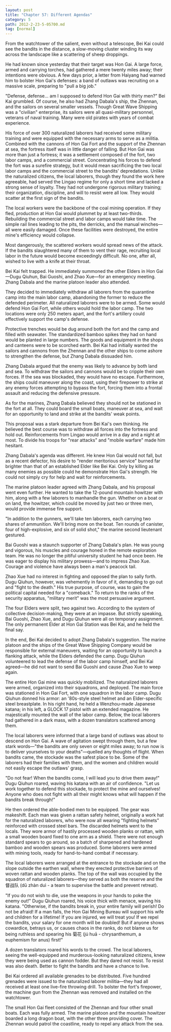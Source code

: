 ```yaml
---
layout: post
title: "Chapter 57: Different Agendas"
category: 5
path: 2012-2-23-5-05700.md
tag: [normal]
---
```


From the watchtower of the salient, even without a telescope, Bei Kai could see the bandits in the distance, a slow-moving cluster winding its way across the landscape like a scattering of sheep droppings.

He had known since yesterday that their target was Hon Gai. A large force, armed and carrying torches, had gathered a mere twenty miles away; their intentions were obvious. A few days prior, a letter from Haiyang had warned him to bolster Hon Gai's defenses: a band of outlaws was recruiting on a massive scale, preparing to "pull a big job."

"Defense, defense... am I supposed to defend Hon Gai with thirty men?" Bei Kai grumbled. Of course, he also had Zhang Dabala's ship, the Zhennan, and the sailors on several smaller vessels. Though Great Wave Shipping was a "civilian" enterprise, its sailors were all quasi-military personnel, veterans of naval training. Many were old pirates with years of combat experience.

His force of over 300 naturalized laborers had received some military training and were equipped with the necessary arms to serve as a militia. Combined with the cannons of Hon Gai Fort and the support of the Zhennan at sea, the fortress itself was in little danger of falling. But Hon Gai was more than just a fortress; it was a settlement composed of the fort, two labor camps, and a commercial street. Concentrating his forces to defend the fort was a surefire strategy, but it would mean sacrificing the two local labor camps and the commercial street to the bandits' depredations. Unlike the naturalized citizens, the local laborers, though they found the work here agreeable, had served the Lingao regime for only a short time and lacked a strong sense of loyalty. They had not undergone rigorous military training; their organization, discipline, and will to resist were all low. They would scatter at the first sign of the bandits.

The local workers were the backbone of the coal mining operation. If they fled, production at Hon Gai would plummet by at least two-thirds. Rebuilding the commercial street and labor camps would take time. The simple rail lines leading to the pits, the derricks, and the manual winches—all were easily damaged. Once these facilities were destroyed, the entire mine's efficiency would collapse.

Most dangerously, the scattered workers would spread news of the attack. If the bandits slaughtered many of them to vent their rage, recruiting local labor in the future would become exceedingly difficult. No one, after all, wished to live with a knife at their throat.

Bei Kai felt trapped. He immediately summoned the other Elders in Hon Gai—Dugu Qiuhun, Bai Guoshi, and Zhao Xue—for an emergency meeting. Zhang Dabala and the marine platoon leader also attended.

They decided to immediately withdraw all laborers from the quarantine camp into the main labor camp, abandoning the former to reduce the defended perimeter. All naturalized laborers were to be armed. Some would defend Hon Gai Fort, while others would hold the labor camp. The two locations were only 250 meters apart, and the fort's artillery could effectively support the camp's defense.

Protective trenches would be dug around both the fort and the camp and filled with seawater. The standardized bamboo spikes they had on hand would be planted in large numbers. The goods and equipment in the shops and canteens were to be scorched earth. Bei Kai had initially wanted the sailors and cannons from the Zhennan and the other ships to come ashore to strengthen the defense, but Zhang Dabala dissuaded him.

Zhang Dabala argued that the enemy was likely to advance by both land and sea. To withdraw the sailors and cannons would be to cripple their own forces. If the sea was blockaded, they would have no escape. Furthermore, the ships could maneuver along the coast, using their firepower to strike at any enemy forces attempting to bypass the fort, forcing them into a frontal assault and reducing the defensive pressure.

As for the marines, Zhang Dabala believed they should not be stationed in the fort at all. They could board the small boats, maneuver at sea, and wait for an opportunity to land and strike at the bandits' weak points.

This proposal was a stark departure from Bei Kai's own thinking. He believed the best course was to withdraw all forces into the fortress and hold out. Reinforcements from Lingao would arrive in a day and a night at most. To divide his troops for "rear attacks" and "mobile warfare" made him hesitant.

Zhang Dabala's agenda was different. He knew Hon Gai would not fall, but as a recent defector, his desire to "render meritorious service" burned far brighter than that of an established Elder like Bei Kai. Only by killing as many enemies as possible could he demonstrate Hon Gai's strength. He could not simply cry for help and wait for reinforcements.

The marine platoon leader agreed with Zhang Dabala, and his proposal went even further. He wanted to take the 12-pound mountain howitzer with him, along with a few laborers to manhandle the gun. Whether on a boat or on land, the howitzer, which could be moved by just two or three men, would provide immense fire support.

"In addition to the gunners, we'll take ten laborers, each carrying two shares of ammunition. We'll bring more on the boat. Ten rounds of canister, four of high-explosive, and six of solid shot," the marine second lieutenant gestured.

Bai Guoshi was a staunch supporter of Zhang Dabala's plan. He was young and vigorous, his muscles and courage honed in the remote exploration team. He was no longer the pitiful university student he had once been. He was eager to display his military prowess—and to impress Zhao Xue. Courage and violence have always been a man's peacock tail.

Zhao Xue had no interest in fighting and opposed the plan to sally forth. Dugu Qiuhun, however, was vehemently in favor of it, demanding to go out and "fight to the death." His true purpose, of course, was to gain the political capital needed for a "comeback." To return to the ranks of the security apparatus, "military merit" was the most persuasive argument.

The four Elders were split, two against two. According to the system of collective decision-making, they were at an impasse. But strictly speaking, Bai Guoshi, Zhao Xue, and Dugu Qiuhun were all on temporary assignment. The only permanent Elder at Hon Gai Station was Bei Kai, and he held the final say.

In the end, Bei Kai decided to adopt Zhang Dabala's suggestion. The marine platoon and the ships of the Great Wave Shipping Company would be responsible for external maneuvers, waiting for an opportunity to launch a flanking attack, while the Elders defended the camp. Dugu Qiuhun volunteered to lead the defense of the labor camp himself, and Bei Kai agreed—he did not want to send Bai Guoshi and cause Zhao Xue to weep again.

The entire Hon Gai mine was quickly mobilized. The naturalized laborers were armed, organized into their squadrons, and deployed. The main force was stationed in Hon Gai Fort, with one squadron in the labor camp. Dugu Qiuhun donned his armor: an '80s-style steel helmet and an Elder-specific steel breastplate. In his right hand, he held a Wenzhou-made Japanese katana; in his left, a GLOCK 17 pistol with an extended magazine. He majestically mounted the wall of the labor camp. Below, the local laborers had gathered in a dark mass, with a dozen translators scattered among them.

The local laborers were informed that a large band of outlaws was about to descend on Hon Gai. A wave of agitation swept through them, but a few stark words—"the bandits are only seven or eight miles away; to run now is to deliver yourselves to your deaths"—quelled any thoughts of flight. When bandits came, the stockade was the safest place to be. Some of the laborers had their families with them, and the women and children would not easily escape the outlaws' grasp.

"Do not fear! When the bandits come, I will lead you to drive them away!" Dugu Qiuhun roared, waving his katana with an air of confidence. "Let us work together to defend this stockade, to protect the mine and ourselves! Anyone who does not fight with all their might knows what will happen if the bandits break through!"

He then ordered the able-bodied men to be equipped. The gear was makeshift. Each man was given a rattan safety helmet, originally a work hat for the naturalized laborers, who were now all wearing "fighting helmets" reinforced with crossed steel bars. The discarded helmets went to the locals. They wore armor of hastily processed wooden planks or rattan, with a small wooden board fixed to one arm as a shield. There were not enough standard spears to go around, so a batch of sharpened and hardened bamboo and wooden spears was produced. Some laborers were armed with mining tools, ready for hand-to-hand combat if necessary.

The local laborers were arranged at the entrance to the stockade and on the slope outside the earthen wall, where they erected protective barriers of woven rattan and wooden planks. The top of the wall was occupied by the squadron of naturalized laborers—they served as both the reserve and the 督战队 (dū zhàn duì - a team to supervise the battle and prevent retreat).

"If you do not wish to die, use the weapons in your hands to poke the enemy out!" Dugu Qiuhun roared, his voice thick with menace, waving his katana. "Otherwise, if the bandits break in, your entire family will perish! Do not be afraid! If a man falls, the Hon Gai Mining Bureau will support his wife and children for a lifetime! If you are injured, we will treat you! If we repel the bandits, your salary for one month will be doubled! But if anyone shows cowardice, betrays us, or causes chaos in the ranks, do not blame us for being ruthless and spearing his 菊花 (jú huā - chrysanthemum, a euphemism for anus) first!"

A dozen translators roared his words to the crowd. The local laborers, seeing the well-equipped and murderous-looking naturalized citizens, knew they were being used as cannon fodder. But they dared not resist. To resist was also death. Better to fight the bandits and have a chance to live.

Bei Kai ordered all available grenades to be distributed. Five hundred grenades were issued to the naturalized laborer militia—they had all received at least one live-fire throwing drill. To bolster the fort's firepower, the machine gun from the Zhennan was removed and installed on the watchtower.

The small Hon Gai fleet consisted of the Zhennan and four other small boats. Each was fully armed. The marine platoon and the mountain howitzer boarded a long dragon boat, with the other three providing cover. The Zhennan would patrol the coastline, ready to repel any attack from the sea.